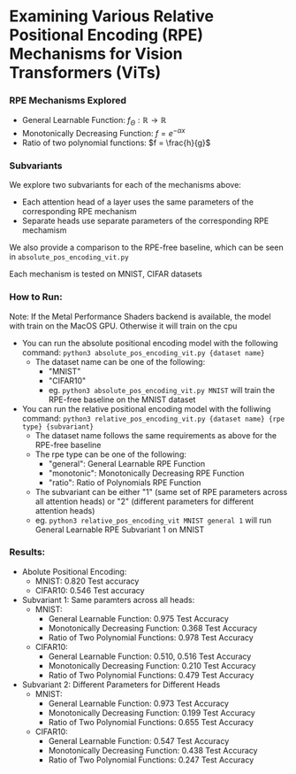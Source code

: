 # Examining Various Relative Positional Encoding (RPE) Mechanisms for Vision Transformers (ViTs)

### RPE Mechanisms Explored
- General Learnable Function: $f_\Theta : \mathbb{R} \rightarrow \mathbb{R}$
- Monotonically Decreasing Function: $f = e^{-\alpha x}$
- Ratio of two polynomial functions: $f = \frac{h}{g}$

### Subvariants
We explore two subvariants for each of the mechanisms above:
- Each attention head of a layer uses the same parameters of the corresponding RPE mechanism
- Separate heads use separate parameters of the corresponding RPE mechamism

We also provide a comparison to the RPE-free baseline, which can be seen in `absolute_pos_encoding_vit.py`

Each mechanism is tested on MNIST, CIFAR datasets

### How to Run:
Note: If the Metal Performance Shaders backend is available, the model with train on the MacOS GPU. Otherwise it will train on the cpu
- You can run the absolute positional encoding model with the following command: `python3 absolute_pos_encoding_vit.py {dataset name}`
    - The dataset name can be one of the following:
        - "MNIST"
        - "CIFAR10"
        - eg. `python3 absolute_pos_encoding_vit.py MNIST` will train the RPE-free baseline on the MNIST dataset
- You can run the relative positional encoding model with the folliwing command: `python3 relative_pos_encoding_vit.py {dataset name} {rpe type} {subvariant}`
    - The dataset name follows the same requirements as above for the RPE-free baseline
    - The rpe type can be one of the following:
        - "general": General Learnable RPE Function
        - "monotonic": Monotonically Decreasing RPE Function
        - "ratio": Ratio of Polynomials RPE Function
    - The subvariant can be either "1" (same set of RPE parameters across all attention heads) or "2" (different parameters for different attention heads)
    - eg. `python3 relative_pos_encoding_vit MNIST general 1` will run General Learnable RPE Subvariant 1 on MNIST
### Results:
- Abolute Positional Encoding:
    - MNIST: 0.820 Test accuracy
    - CIFAR10: 0.546 Test accuracy
- Subvariant 1: Same paramters across all heads:
    - MNIST:
        - General Learnable Function: 0.975 Test Accuracy
        - Monotonically Decreasing Function: 0.368 Test Accuracy
        - Ratio of Two Polynomial Functions: 0.978 Test Accuracy
    - CIFAR10:
        - General Learnable Function: 0.510, 0.516 Test Accuracy
        - Monotonically Decreasing Function: 0.210 Test Accuracy
        - Ratio of Two Polynomial Functions: 0.479 Test Accuracy
- Subvariant 2: Different Parameters for Different Heads
    - MNIST:
        - General Learnable Function: 0.973 Test Accuracy
        - Monotonically Decreasing Function: 0.199 Test Accuracy
        - Ratio of Two Polynomial Functions: 0.655 Test Accuracy
    - CIFAR10:
        - General Learnable Function: 0.547 Test Accuracy
        - Monotonically Decreasing Function: 0.438 Test Accuracy
        - Ratio of Two Polynomial Functions: 0.247 Test Accuracy
